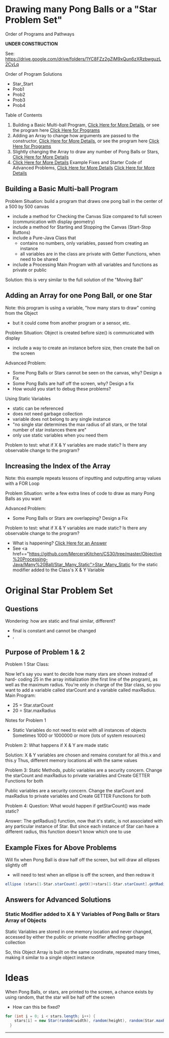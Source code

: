 # Drawing many Pong Balls or a "Star Problem Set"
Order of Programs and Pathways

**UNDER CONSTRUCTION**

See: https://drive.google.com/drive/folders/1YC8FZz2gZjM9xQun6zXRzbwguzL2CvLq

Order of Program Solutions
- Star_Start
- Prob1
- Prob2
- Prob3
- Prob4

Table of Contents
1. Building a Basic Multi-ball Program, <a href="https://github.com/MercersKitchen/CS30/tree/master/Objective%20Processing-Java/Many%20Ball#building-a-basic-multi-ball-program">Click Here for More Details</a>, or see the program here <a href="https://github.com/MercersKitchen/CS30/tree/master/Objective%20Processing-Java/Many%20Ball/BuildingBasicStar">Click Here for Programs</a>
2. Adding an Array to change how arguments are passed to the constructor, <a href="https://github.com/MercersKitchen/CS30/tree/master/Objective%20Processing-Java/Many%20Ball#adding-an-array">Click Here for More Details</a>, or see the program here <a href="https://github.com/MercersKitchen/CS30/tree/master/Objective%20Processing-Java/Many%20Ball/Star_Single">Click Here for Programs</a>
3. Slightly changing the Array to draw any number of Pong Balls or Stars, <a href="">Click Here for More Details</a>
4. <a href="">Click Here for More Details</a>
Example Fixes and Starter Code of Advanced Problems, <a href="https://github.com/MercersKitchen/CS30/tree/master/Objective%20Processing-Java/Many%20Ball#example-fixes-for-above-problems">Click Here for More Details</a>
<a href="">Click Here for More Details</a>

## Building a Basic Multi-ball Program
Problem Situation: build a program that draws one pong ball in the center of a 500 by 500 canvas
- include a method for Checking the Canvas Size compared to full screen (communication with display geometry)
- include a method for Starting and Stopping the Canvas (Start-Stop Buttons)
- include a Pure-Java Class that
  - contains no numbers, only variables, passed from creating an instance
  - all variables are in the class are private with Getter Functions, when need to be shared
- include a Processing Main Program with all variables and functions as private or public

Solution: this is very similar to the full solution of the "Moving Ball"

## Adding an Array for one Pong Ball, or one Star
Note: this program is using a variable, "how many stars to draw" coming from the Object
- but it could come from another program or a sensor, etc.

Problem Situation: Object is created before size() is communicated with display
- include a way to create an instance before size, then create the ball on the screen

Advanced Problem:
- Some Pong Balls or Stars cannot be seen on the canvas, why? Design a Fix
- Some Pong Balls are half off the screen, why? Design a fix
- How would you start to debug these problems?

Using Static Variables
- static can be referenced
- does not need garbage collection
- variable does not belong to any single instance
- "no single star determines the max radius of all stars, or the total number of star instances there are"
- only use static variables when you need them

Problem to test: what if X & Y variables are made static? Is there any observable change to the program?

## Increasing the Index of the Array
Note: this example repeats lessons of inputting and outputting array values with a FOR Loop

Problem Situation: write a few extra lines of code to draw as many Pong Balls as you want

Advanced Problem:
- Some Pong Balls or Stars are overlapping? Design a Fix

Problem to test: what if X & Y variables are made static? Is there any observable change to the program?
- What is happening? <a href="https://github.com/MercersKitchen/CS30/tree/master/Objective%20Processing-Java/Many%20Ball#static-modifier-added-to-x--y-variables-of-pong-balls-or-stars-array-of-objects">Click Here for an Answer</a>
- See <a href=="https://github.com/MercersKitchen/CS30/tree/master/Objective%20Processing-Java/Many%20Ball/Star_Many_Static">Star_Many_Static</a> for the static modifier added to the Class's X & Y Variable

# Original Star Problem Set

## Questions

Wondering: how are static and final similar, different?
- final is constant and cannot be changed
- ,

Purpose of Problem 1 & 2
-

Problem 1
Star Class:

Now let's say you want to decide how many stars are shown instead of hard- coding 25 in the array initialization (the first line of the program), as well as the maximum radius.
You're only in charge of the Star class, so you want to add a variable called starCount and a variable called maxRadius.
Main Program:
- 25 = Star.starCount
- 20 = Star.maxRadius

Notes for Problem 1
- Static Variables do not need to exist with all instances of objects
  Sometimes 1000 or 1000000 or more (lots of system resources)

Problem 2:
What happens if X & Y are made static

Solution: X & Y variables are chosen and remains constant for all
this.x and this.y
Thus, different memory locations all with the same values

Problem 3: Static Methods, public variables are a security concern.
Change the starCount and maxRadius to private variables and Create GETTER Functions for both

Public variables are a security concern.
Change the starCount and maxRadius to private variables and
Create GETTER Functions for both

Problem 4:
Question: What would happen if getStarCount() was made static?

Answer: The getRadius() function, now that it's static,
is not associated with any particular instance of Star.
But since each instance of Star can have a different radius,
this function doesn't know which one to use

## Example Fixes for Above Problems

Will fix when Pong Ball is draw half off the screen, but will draw all ellipses slightly off
- will need to test when an ellipse is off the screen, and then redraw it
```java
ellipse (stars[1-Star.starCount].getX()+stars[1-Star.starCount].getRadius(), stars[1-Star.starCount].getY()-stars[1-Star.starCount].getRadius(), stars[1-Star.starCount].getRadius(), );
```

## Answers for Advanced Solutions

### Static Modifier added to X & Y Variables of Pong Balls or Stars Array of Objects
Static Variables are stored in one memory location and never changed, accessed by either the public or private modifier affecting garbage collection

So, this Object Array is built on the same coordinate, repeated many times, making it similar to a single object instance

# Ideas
When Pong Balls, or stars, are printed to the screen, a chance exists by using random, that the star will be half off the screen
- How can this be fixed?


```java  
for (int i = 0; i < stars.length; i++) {
    stars[i] = new Star(random(width), random(height), random(Star.maxRadius));
  }

```

---
